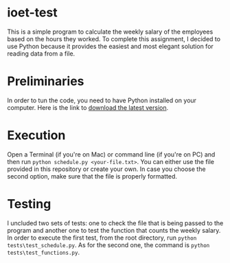 # ioet-test

This is a simple program to calculate the weekly salary of the employees based on the hours they worked. To complete this assignment, I decided to use Python because it provides the easiest and most elegant solution for reading data from a file.

# Preliminaries

In order to tun the code, you need to have Python installed on your computer. Here is the link to [download the latest version](https://www.python.org/downloads/).

# Execution

Open a Terminal (if you're on Mac) or command line (if you're on PC) and then run ```python schedule.py <your-file.txt>```. You can either use the file provided in this repository or create your own. In case you choose the second option, make sure that the file is properly formatted.

# Testing

I uncluded two sets of tests: one to check the file that is being passed to the program and another one to test the function that counts the weekly salary. In order to execute the first test, from the root directory, run ```python tests\test_schedule.py```. As for the second one, the command is ```python tests\test_functions.py```.
